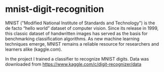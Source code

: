 # mnist-digit-recognition

MNIST ("Modified National Institute of Standards and Technology") is the de facto “hello world” dataset of computer vision. Since its release in 1999, this classic dataset of handwritten images has served as the basis for benchmarking classification algorithms. As new machine learning techniques emerge, MNIST remains a reliable resource for researchers and learners alike (kaggle.com).

In the project I trained a classifier to recognize MNIST digits. 
Data was downloaded from https://www.kaggle.com/c/digit-recognizer/data

